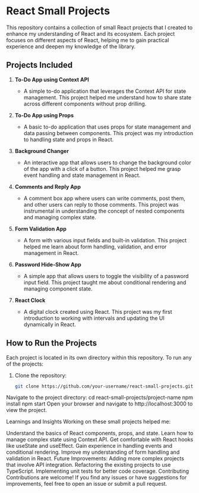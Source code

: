 # React Small Projects

This repository contains a collection of small React projects that I created to enhance my understanding of React and its ecosystem. Each project focuses on different aspects of React, helping me to gain practical experience and deepen my knowledge of the library.

## Projects Included

1. **To-Do App using Context API**
   - A simple to-do application that leverages the Context API for state management. This project helped me understand how to share state across different components without prop drilling.

2. **To-Do App using Props**
   - A basic to-do application that uses props for state management and data passing between components. This project was my introduction to handling state and props in React.

3. **Background Changer**
   - An interactive app that allows users to change the background color of the app with a click of a button. This project helped me grasp event handling and state management in React.

4. **Comments and Reply App**
   - A comment box app where users can write comments, post them, and other users can reply to those comments. This project was instrumental in understanding the concept of nested components and managing complex state.

5. **Form Validation App**
   - A form with various input fields and built-in validation. This project helped me learn about form handling, validation, and error management in React.

6. **Password Hide-Show App**
   - A simple app that allows users to toggle the visibility of a password input field. This project taught me about conditional rendering and managing component state.

7. **React Clock**
   - A digital clock created using React. This project was my first introduction to working with intervals and updating the UI dynamically in React.

## How to Run the Projects

Each project is located in its own directory within this repository. To run any of the projects:

1. Clone the repository:
   ```bash
   git clone https://github.com/your-username/react-small-projects.git
Navigate to the project directory:
cd react-small-projects/project-name
npm install
npm start
Open your browser and navigate to http://localhost:3000 to view the project.

Learnings and Insights
Working on these small projects helped me:

Understand the basics of React components, props, and state.
Learn how to manage complex state using Context API.
Get comfortable with React hooks like useState and useEffect.
Gain experience in handling events and conditional rendering.
Improve my understanding of form handling and validation in React.
Future Improvements:
Adding more complex projects that involve API integration.
Refactoring the existing projects to use TypeScript.
Implementing unit tests for better code coverage.
Contributing
Contributions are welcome! If you find any issues or have suggestions for improvements, feel free to open an issue or submit a pull request.
